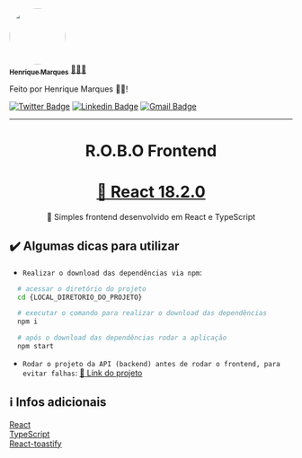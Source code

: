 <a href="https://www.linkedin.com/in/henri-marques/">
 <img style="border-radius: 50%;" src="https://avatars.githubusercontent.com/u/37425086?v=4" width="100px;" alt=""/>
 <br />
 <sub><b>Henrique Marques</b></sub></a> <a href="https://www.linkedin.com/in/henri-marques/" title="Linkedin">🧑🏻‍💻
 </a>

Feito por Henrique Marques 👋🏽!

[![Twitter Badge](https://img.shields.io/badge/-@Henrimarques18-1ca0f1?style=flat-square&labelColor=1ca0f1&logo=twitter&logoColor=white&link=https://twitter.com/Henrimarques18)](https://twitter.com/Henrimarques18) [![Linkedin Badge](https://img.shields.io/badge/-Henrique_Marques-blue?style=flat-square&logo=Linkedin&logoColor=white&link=https://www.linkedin.com/in/henri-marques/)](https://www.linkedin.com/in/henri-marques/)
[![Gmail Badge](https://img.shields.io/badge/-henmarques-c14438?style=flat-square&logo=Gmail&logoColor=white&link=mailto:henmarques2009@gmail.com)](mailto:henmarques2009@gmail.com)

---

<h1 align="center">R.O.B.O Frontend </h1>

<h1 align="center">
    <a href="https://it.legacy.reactjs.org/versions/">🔗 React 18.2.0</a>
</h1>
<p align="center">🚀 Simples frontend desenvolvido em React e TypeScript</p>

## ✔️ Algumas dicas para utilizar

- `Realizar o download das dependências via npm`:

```bash
  # acessar o diretório do projeto
  cd {LOCAL_DIRETORIO_DO_PROJETO}

  # executar o comando para realizar o download das dependências
  npm i

  # após o download das dependências rodar a aplicação
  npm start
```

- `Rodar o projeto da API (backend) antes de rodar o frontend, para evitar falhas`: <a href="https://github.com/MarquesRick/RoboAPI">🔗 Link do projeto </a>

## ℹ️ Infos adicionais

[React](https://legacy.reactjs.org/docs/getting-started.html) <br/>
[TypeScript](https://www.typescriptlang.org/docs/)<br/>
[React-toastify](https://fkhadra.github.io/react-toastify/introduction)
